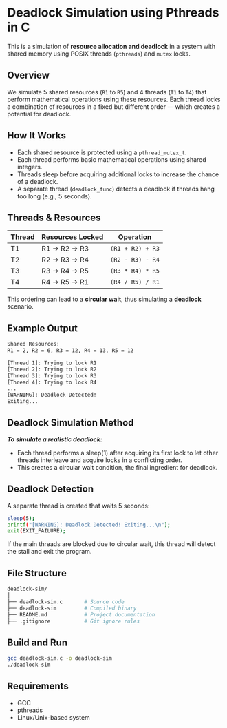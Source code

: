 # Deadlock Simulation using Pthreads in C

This is a simulation of **resource allocation and deadlock** in a system with shared memory using POSIX threads (`pthreads`) and `mutex` locks.

## Overview

We simulate 5 shared resources (`R1` to `R5`) and 4 threads (`T1` to `T4`) that perform mathematical operations using these resources. Each thread locks a combination of resources in a fixed but different order — which creates a potential for deadlock.

## How It Works

- Each shared resource is protected using a `pthread_mutex_t`.
- Each thread performs basic mathematical operations using shared integers.
- Threads sleep before acquiring additional locks to increase the chance of a deadlock.
- A separate thread (`deadlock_func`) detects a deadlock if threads hang too long (e.g., 5 seconds).

## Threads & Resources

| Thread | Resources Locked         | Operation               |
|--------|--------------------------|--------------------------|
| T1     | R1 → R2 → R3             | `(R1 + R2) + R3`         |
| T2     | R2 → R3 → R4             | `(R2 - R3) - R4`         |
| T3     | R3 → R4 → R5             | `(R3 * R4) * R5`         |
| T4     | R4 → R5 → R1             | `(R4 / R5) / R1`         |

This ordering can lead to a **circular wait**, thus simulating a **deadlock** scenario.

## Example Output

```bash
Shared Resources: 
R1 = 2, R2 = 6, R3 = 12, R4 = 13, R5 = 12

[Thread 1]: Trying to lock R1
[Thread 2]: Trying to lock R2
[Thread 3]: Trying to lock R3
[Thread 4]: Trying to lock R4
...
[WARNING]: Deadlock Detected!
Exiting...
```

## Deadlock Simulation Method
***To simulate a realistic deadlock:***

- Each thread performs a sleep(1) after acquiring its first lock to let other threads interleave and acquire locks in a conflicting order.
- This creates a circular wait condition, the final ingredient for deadlock.

## Deadlock Detection
A separate thread is created that waits 5 seconds:

```bash
sleep(5);
printf("[WARNING]: Deadlock Detected! Exiting...\n");
exit(EXIT_FAILURE);
```
If the main threads are blocked due to circular wait, this thread will detect the stall and exit the program.

## File Structure
```bash
deadlock-sim/
│
├── deadlock-sim.c       # Source code
├── deadlock-sim         # Compiled binary
├── README.md            # Project documentation
├── .gitignore           # Git ignore rules
```
## Build and Run
```bash
gcc deadlock-sim.c -o deadlock-sim
./deadlock-sim
```
## Requirements
- GCC
- pthreads
- Linux/Unix-based system
